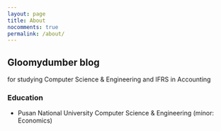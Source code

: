 ```yaml
---
layout: page
title: About
nocomments: true
permalink: /about/
---
```


<!-- **need modifying ![acoustikue](/assets/acoustikue_icon.png) -->

## Gloomydumber blog

for studying Computer Science & Engineering and IFRS in Accounting

### Education

- Pusan National University Computer Science & Engineering (minor: Economics)
